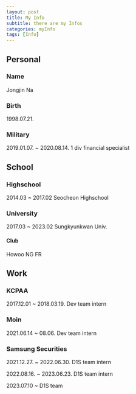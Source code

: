 ```yaml
---
layout: post
title: My Info
subtitle: there are my Infos
categories: myInfo
tags: [Info]
---
```


## Personal

### Name

Jongjin Na

### Birth

1998.07.21.

### Military

2019.01.07. ~ 2020.08.14.
1 div financial specialist

## School

### Highschool

2014.03 ~ 2017.02
Seocheon Highschool

### University

2017.03 ~ 2023.02
Sungkyunkwan Univ.

#### Club
Howoo
NG
FR

## Work
### KCPAA

2017.12.01 ~ 2018.03.19.
Dev team intern

### Moin

2021.06.14 ~ 08.06.
Dev team intern

### Samsung Securities

2021.12.27. ~ 2022.06.30.
D1S team intern

2022.08.16. ~ 2023.06.23.
D1S team intern

2023.07.10 ~ 
D1S team

